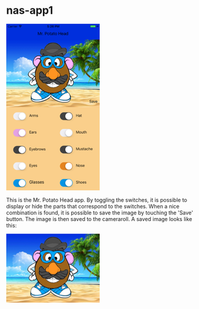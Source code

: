 # nas-app1

<img src="https://github.com/meltjh/nas-app1/raw/master/doc/mrpotatohead.png" width="250">  

This is the Mr. Potato Head app. 
By toggling the switches, it is possible to display or hide the parts that correspond to the switches.
When a nice combination is found, it is possible to save the image by touching the 'Save' button.
The image is then saved to the cameraroll. A saved image looks like this:

<img src="https://github.com/meltjh/nas-app1/raw/master/doc/potatohead2.jpg" width="250">  
